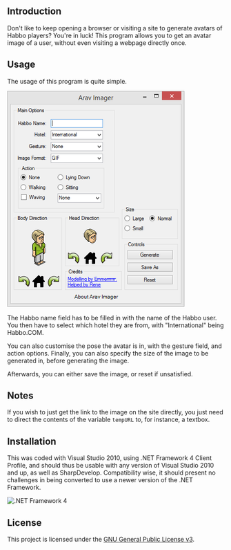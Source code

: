 ## Introduction

Don't like to keep opening a browser or visiting a site to generate avatars of Habbo players? You're in luck! This program allows you to get an avatar image of a user, without even visiting a webpage directly once.

## Usage

The usage of this program is quite simple.

![How the program looks like on startup](/Screenshots/main.png?raw=true)

The Habbo name field has to be filled in with the name of the Habbo user. You then have to select which hotel they are from, with "International" being Habbo.COM.

You can also customise the pose the avatar is in, with the gesture field, and action options. Finally, you can also specify the size of the image to be generated in, before generating the image.

Afterwards, you can either save the image, or reset if unsatisfied.

## Notes

If you wish to just get the link to the image on the site directly, you just need to direct the contents of the variable `tempURL` to, for instance, a textbox.

## Installation

This was coded with Visual Studio 2010, using .NET Framework 4 Client Profile, and should thus be usable with any version of Visual Studio 2010 and up, as well as SharpDevelop. Compatibility wise, it should present no challenges in being converted to use a newer version of the .NET Framework.

![.NET Framework 4](https://public-dm2306.files.1drv.com/y3pXtgOa3VAq1KJC17mOmtDEPHusKHAB9-7yuC54hI8Y09iMHkj7cSTqPzm-c2hu7OPOEI-ixow1bGvhOElUZRiFtFmgt8BNExvufrWkuXzyzmYY1WE-v_-1nYVuGdbqrPq/NET-Frmwrk_h_rgb.png?rdrts=142979546)

## License

This project is licensed under the [GNU General Public License v3](LICENSE.md).